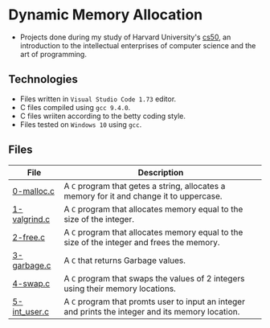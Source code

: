 # Dynamic Memory Allocation

- Projects done during my study of Harvard University's [cs50](https://learning.edx.org/course/course-v1:HarvardX+CS50+X/block-v1:HarvardX+CS50+X+type@sequential+block@3c550787b1d1470bbdba91d14392bd43/block-v1:HarvardX+CS50+X+type@vertical+block@ffc346411661409a901306ca7c2b7b54), an introduction to the intellectual enterprises of computer science and the art of programming. 

## Technologies
- Files written in ```Visual Studio Code 1.73``` editor. 
- C files compiled using ```gcc 9.4.0```.
- C files wriiten according to the betty coding style. 
- Files tested on ```Windows 10``` using ```gcc```.

## Files

| File | Description |
| ---  | --- |
|[0-malloc.c](0-malloc.c)|A ```C``` program that getes a string, allocates a memory for it and change it to uppercase.|
|[1-valgrind.c](1-valgrind.c)|A ```C``` program that allocates memory equal to the size of the integer.|
|[2-free.c](2-free.c)|A ```C``` program that allocates memory equal to the size of the integer and frees the memory. |
|[3-garbage.c](3-garbage.c)|A ```C``` that returns Garbage values.|
|[4-swap.c](4-swap.c)|A ```C``` program that swaps the values of 2 integers using their memory locations.|
|[5-int_user.c](5-int_user.c)| A ```C``` program that promts user to input an integer and prints the integer and its memory location. |

